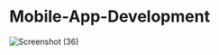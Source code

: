 # Mobile-App-Development

![Screenshot (36)](https://user-images.githubusercontent.com/33320465/88849408-76535c00-d207-11ea-84f5-762c888ec72b.png)
